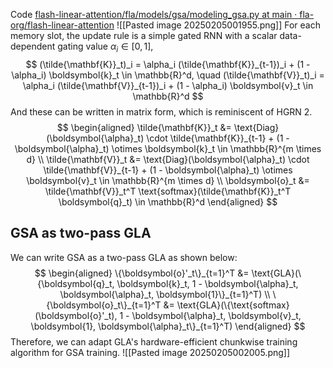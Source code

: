 Code [flash-linear-attention/fla/models/gsa/modeling_gsa.py at main · fla-org/flash-linear-attention](https://github.com/fla-org/flash-linear-attention/blob/main/fla/models/gsa/modeling_gsa.py)
![[Pasted image 20250205001955.png]]
For each memory slot, the update rule is a simple gated RNN with a scalar data-dependent gating value $\alpha_i \in [0, 1]$,
$$
(\tilde{\mathbf{K}}_t)_i = \alpha_i (\tilde{\mathbf{K}}_{t-1})_i + (1 - \alpha_i) \boldsymbol{k}_t \in \mathbb{R}^d, \quad (\tilde{\mathbf{V}}_t)_i = \alpha_i (\tilde{\mathbf{V}}_{t-1})_i + (1 - \alpha_i) \boldsymbol{v}_t \in \mathbb{R}^d
$$
And these can be written in matrix form, which is reminiscent of HGRN 2.
$$
\begin{aligned}
\tilde{\mathbf{K}}_t &= \text{Diag}(\boldsymbol{\alpha}_t) \cdot \tilde{\mathbf{K}}_{t-1} + (1 - \boldsymbol{\alpha}_t) \otimes \boldsymbol{k}_t \in \mathbb{R}^{m \times d} \\
\tilde{\mathbf{V}}_t &= \text{Diag}(\boldsymbol{\alpha}_t) \cdot \tilde{\mathbf{V}}_{t-1} + (1 - \boldsymbol{\alpha}_t) \otimes \boldsymbol{v}_t \in \mathbb{R}^{m \times d} \\
\boldsymbol{o}_t &= \tilde{\mathbf{V}}_t^T \text{softmax}(\tilde{\mathbf{K}}_t^T \boldsymbol{q}_t) \in \mathbb{R}^d
\end{aligned}
$$
## GSA as two-pass GLA
We can write GSA as a two-pass GLA as shown below:
$$
\begin{aligned}
\{\boldsymbol{o}'_t\}_{t=1}^T &= \text{GLA}(\{\boldsymbol{q}_t, \boldsymbol{k}_t, 1 - \boldsymbol{\alpha}_t, \boldsymbol{\alpha}_t, \boldsymbol{1}\}_{t=1}^T) \\
\{\boldsymbol{o}_t\}_{t=1}^T &= \text{GLA}(\{\text{softmax}(\boldsymbol{o}'_t), 1 - \boldsymbol{\alpha}_t, \boldsymbol{v}_t, \boldsymbol{1}, \boldsymbol{\alpha}_t\}_{t=1}^T)
\end{aligned}
$$
Therefore, we can adapt GLA's hardware-efficient chunkwise training algorithm for GSA training.
![[Pasted image 20250205002005.png]]